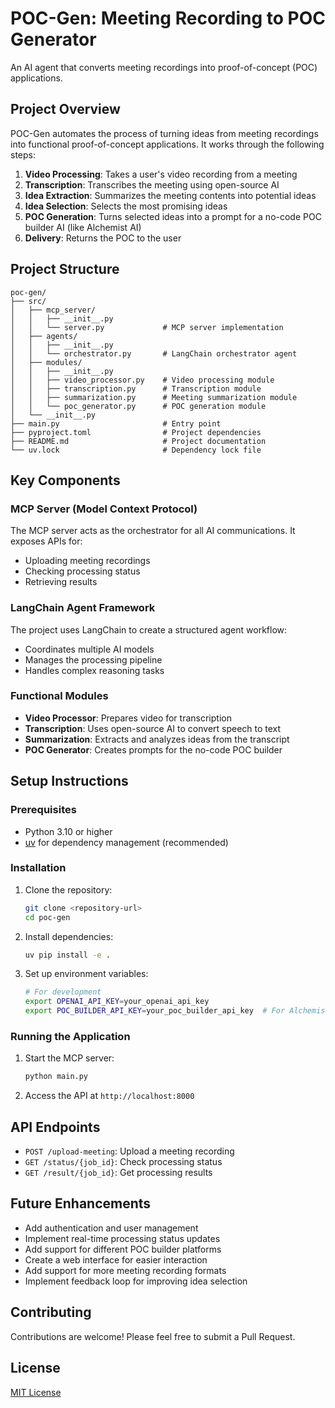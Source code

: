 # POC-Gen: Meeting Recording to POC Generator

An AI agent that converts meeting recordings into proof-of-concept (POC) applications.

## Project Overview

POC-Gen automates the process of turning ideas from meeting recordings into functional proof-of-concept applications. It works through the following steps:

1. **Video Processing**: Takes a user's video recording from a meeting
2. **Transcription**: Transcribes the meeting using open-source AI
3. **Idea Extraction**: Summarizes the meeting contents into potential ideas
4. **Idea Selection**: Selects the most promising ideas
5. **POC Generation**: Turns selected ideas into a prompt for a no-code POC builder AI (like Alchemist AI)
6. **Delivery**: Returns the POC to the user

## Project Structure

```
poc-gen/
├── src/
│   ├── mcp_server/
│   │   ├── __init__.py
│   │   └── server.py             # MCP server implementation
│   ├── agents/
│   │   ├── __init__.py
│   │   └── orchestrator.py       # LangChain orchestrator agent
│   ├── modules/
│   │   ├── __init__.py
│   │   ├── video_processor.py    # Video processing module
│   │   ├── transcription.py      # Transcription module
│   │   ├── summarization.py      # Meeting summarization module
│   │   └── poc_generator.py      # POC generation module
│   └── __init__.py
├── main.py                       # Entry point
├── pyproject.toml                # Project dependencies
├── README.md                     # Project documentation
└── uv.lock                       # Dependency lock file
```

## Key Components

### MCP Server (Model Context Protocol)

The MCP server acts as the orchestrator for all AI communications. It exposes APIs for:
- Uploading meeting recordings
- Checking processing status
- Retrieving results

### LangChain Agent Framework

The project uses LangChain to create a structured agent workflow:
- Coordinates multiple AI models
- Manages the processing pipeline
- Handles complex reasoning tasks

### Functional Modules

- **Video Processor**: Prepares video for transcription
- **Transcription**: Uses open-source AI to convert speech to text
- **Summarization**: Extracts and analyzes ideas from the transcript
- **POC Generator**: Creates prompts for the no-code POC builder

## Setup Instructions

### Prerequisites

- Python 3.10 or higher
- [uv](https://github.com/astral-sh/uv) for dependency management (recommended)

### Installation

1. Clone the repository:
   ```bash
   git clone <repository-url>
   cd poc-gen
   ```

2. Install dependencies:
   ```bash
   uv pip install -e .
   ```

3. Set up environment variables:
   ```bash
   # For development
   export OPENAI_API_KEY=your_openai_api_key
   export POC_BUILDER_API_KEY=your_poc_builder_api_key  # For Alchemist AI or similar
   ```

### Running the Application

1. Start the MCP server:
   ```bash
   python main.py
   ```

2. Access the API at `http://localhost:8000`

## API Endpoints

- `POST /upload-meeting`: Upload a meeting recording
- `GET /status/{job_id}`: Check processing status
- `GET /result/{job_id}`: Get processing results

## Future Enhancements

- Add authentication and user management
- Implement real-time processing status updates
- Add support for different POC builder platforms
- Create a web interface for easier interaction
- Add support for more meeting recording formats
- Implement feedback loop for improving idea selection

## Contributing

Contributions are welcome! Please feel free to submit a Pull Request.

## License

[MIT License](LICENSE)
